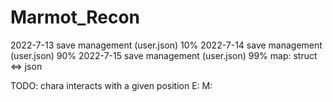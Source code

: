 # Marmot_Recon

2022-7-13
save management (user.json) 10%
2022-7-14
save management (user.json) 90%
2022-7-15
save management (user.json) 99%
map: struct <=> json


TODO:
chara interacts with a given position
E:
M: